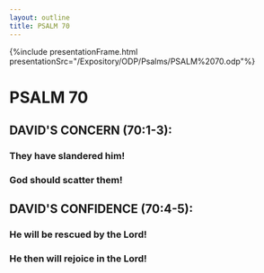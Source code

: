```yaml
---
layout: outline
title: PSALM 70
---
```

{%include presentationFrame.html presentationSrc="/Expository/ODP/Psalms/PSALM%2070.odp"%}

# PSALM 70 
## DAVID\'S CONCERN (70:1-3): 
###  They have slandered him! 
###  God should scatter them! 
## DAVID\'S CONFIDENCE (70:4-5): 
###  He will be rescued by the Lord! 
###  He then will rejoice in the Lord! 

